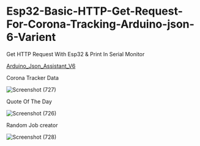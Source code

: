 # Esp32-Basic-HTTP-Get-Request-For-Corona-Tracking-Arduino-json-6-Varient
Get HTTP Request With Esp32 & Print In Serial Monitor

[Arduino_Json_Assistant_V6](https://arduinojson.org/v6/assistant/)

Corona Tracker Data

![Screenshot (727)](https://user-images.githubusercontent.com/25906435/121770566-9eca1780-cb87-11eb-8348-558a7e32cf94.png)

Quote Of The Day 

![Screenshot (726)](https://user-images.githubusercontent.com/25906435/121770588-c15c3080-cb87-11eb-8d2a-af041a74c38f.png)

Random Job creator 

![Screenshot (728)](https://user-images.githubusercontent.com/25906435/122326004-35605500-cf49-11eb-9e2b-94bf24355448.png)
